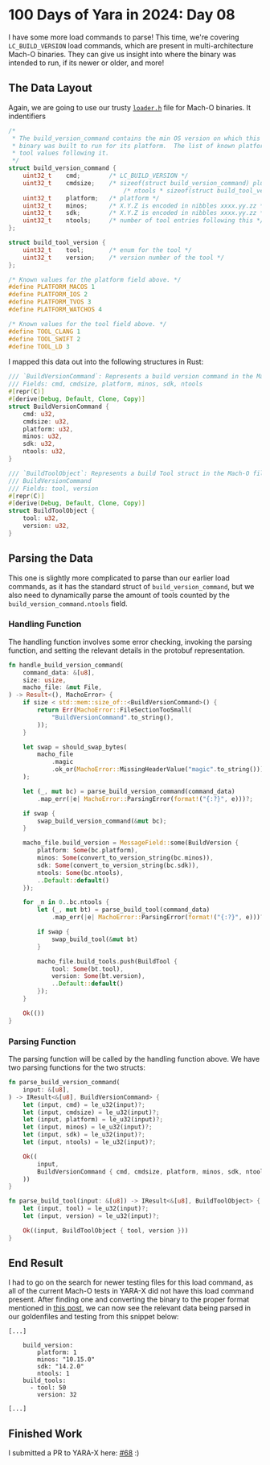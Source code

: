 # 100 Days of Yara in 2024: Day 08
I have some more load commands to parse! This time, we're covering `LC_BUILD_VERSION` load commands, which are present in multi-architecture Mach-O binaries. They can give us insight into where the binary was intended to run, if its newer or older, and more!


## The Data Layout
Again, we are going to use our trusty [`loader.h`](https://opensource.apple.com/source/xnu/xnu-2050.18.24/EXTERNAL_HEADERS/mach-o/loader.h) file for Mach-O binaries. It indentifiers 
```c
/*
 * The build_version_command contains the min OS version on which this
 * binary was built to run for its platform.  The list of known platforms and
 * tool values following it.
 */
struct build_version_command {
    uint32_t	cmd;		/* LC_BUILD_VERSION */
    uint32_t	cmdsize;	/* sizeof(struct build_version_command) plus */
                                /* ntools * sizeof(struct build_tool_version) */
    uint32_t	platform;	/* platform */
    uint32_t	minos;		/* X.Y.Z is encoded in nibbles xxxx.yy.zz */
    uint32_t	sdk;		/* X.Y.Z is encoded in nibbles xxxx.yy.zz */
    uint32_t	ntools;		/* number of tool entries following this */
};

struct build_tool_version {
    uint32_t	tool;		/* enum for the tool */
    uint32_t	version;	/* version number of the tool */
};

/* Known values for the platform field above. */
#define PLATFORM_MACOS 1
#define PLATFORM_IOS 2
#define PLATFORM_TVOS 3
#define PLATFORM_WATCHOS 4

/* Known values for the tool field above. */
#define TOOL_CLANG 1
#define TOOL_SWIFT 2
#define TOOL_LD	3

```

I mapped this data out into the following structures in Rust:
```rust
/// `BuildVersionCommand`: Represents a build version command in the Mach-O file.
/// Fields: cmd, cmdsize, platform, minos, sdk, ntools
#[repr(C)]
#[derive(Debug, Default, Clone, Copy)]
struct BuildVersionCommand {
    cmd: u32,
    cmdsize: u32,
    platform: u32,
    minos: u32,
    sdk: u32,
    ntools: u32,
}

/// `BuildToolObject`: Represents a build Tool struct in the Mach-O file following the
/// BuildVersionCommand
/// Fields: tool, version
#[repr(C)]
#[derive(Debug, Default, Clone, Copy)]
struct BuildToolObject {
    tool: u32,
    version: u32,
}
```
## Parsing the Data
This one is slightly more complicated to parse than our earlier load commands, as it has the standard struct of `build_version_command`, but we also need to dynamically parse the amount of tools counted by the `build_version_command.ntools` field.


### Handling Function
The handling function involves some error checking, invoking the parsing function, and setting the relevant details in the protobuf representation.
```rust
fn handle_build_version_command(
    command_data: &[u8],
    size: usize,
    macho_file: &mut File,
) -> Result<(), MachoError> {
    if size < std::mem::size_of::<BuildVersionCommand>() {
        return Err(MachoError::FileSectionTooSmall(
            "BuildVersionCommand".to_string(),
        ));
    }

    let swap = should_swap_bytes(
        macho_file
            .magic
            .ok_or(MachoError::MissingHeaderValue("magic".to_string()))?,
    );

    let (_, mut bc) = parse_build_version_command(command_data)
        .map_err(|e| MachoError::ParsingError(format!("{:?}", e)))?;

    if swap {
        swap_build_version_command(&mut bc);
    }

    macho_file.build_version = MessageField::some(BuildVersion {
        platform: Some(bc.platform),
        minos: Some(convert_to_version_string(bc.minos)),
        sdk: Some(convert_to_version_string(bc.sdk)),
        ntools: Some(bc.ntools),
        ..Default::default()
    });

    for _n in 0..bc.ntools {
        let (_, mut bt) = parse_build_tool(command_data)
            .map_err(|e| MachoError::ParsingError(format!("{:?}", e)))?;

        if swap {
            swap_build_tool(&mut bt)
        }

        macho_file.build_tools.push(BuildTool {
            tool: Some(bt.tool),
            version: Some(bt.version),
            ..Default::default()
        });
    }

    Ok(())
}
```

### Parsing Function
The parsing function will be called by the handling function above. We have two parsing functions for the two structs:

```rust
fn parse_build_version_command(
    input: &[u8],
) -> IResult<&[u8], BuildVersionCommand> {
    let (input, cmd) = le_u32(input)?;
    let (input, cmdsize) = le_u32(input)?;
    let (input, platform) = le_u32(input)?;
    let (input, minos) = le_u32(input)?;
    let (input, sdk) = le_u32(input)?;
    let (input, ntools) = le_u32(input)?;

    Ok((
        input,
        BuildVersionCommand { cmd, cmdsize, platform, minos, sdk, ntools },
    ))
}

fn parse_build_tool(input: &[u8]) -> IResult<&[u8], BuildToolObject> {
    let (input, tool) = le_u32(input)?;
    let (input, version) = le_u32(input)?;

    Ok((input, BuildToolObject { tool, version }))
}
```

## End Result
I had to go on the search for newer testing files for this load command, as all of the current Mach-O tests in YARA-X did not have this load command present. After finding one and converting the binary to the proper format mentioned in [this post](https://jacoblatonis.me/posts/100-days-of-yara-2024-day-07), we can now see the relevant data being parsed in our goldenfiles and testing from this snippet below:
```
[...]

    build_version:
        platform: 1
        minos: "10.15.0"
        sdk: "14.2.0"
        ntools: 1
    build_tools:
      - tool: 50
        version: 32

[...]
```

## Finished Work

I submitted a PR to YARA-X  here: [#68](https://github.com/VirusTotal/yara-x/pull/68) :)